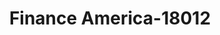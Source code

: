 ---
f_zip-code: 70764
f_state-code: LA
title: Finance America-18012
f_phone: 225-685-3939
f_city-only: Plaquemine
f_address: 23448 Railroad Avenue Plaquemine
f_location-unique-id: '18012'
slug: finance-america-18012
updated-on: '2024-05-30T13:46:58.046Z'
created-on: '2024-05-30T13:36:59.803Z'
published-on: '2024-05-30T13:54:32.469Z'
f_city-state: cms/city/plaquemine-la.md
f_company: cms/company/finance-america.md
f_state: cms/state/louisiana.md
layout: '[payday-loan].html'
tags: payday-loan
---